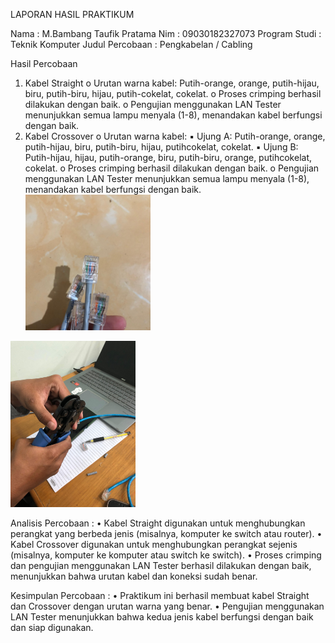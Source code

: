 LAPORAN HASIL PRAKTIKUM 


Nama             :  M.Bambang Taufik Pratama
Nim              :  09030182327073
Program Studi    :  Teknik Komputer 
Judul Percobaan  : Pengkabelan / Cabling 

 
Hasil Percobaan 
1.	Kabel Straight o 	Urutan warna kabel: Putih-orange, orange, putih-hijau, biru, putih-biru, hijau, putih-cokelat, cokelat. 
   o Proses crimping berhasil dilakukan dengan baik. o 	Pengujian menggunakan LAN Tester menunjukkan semua lampu menyala (1-8), menandakan kabel berfungsi dengan baik. 
2.	Kabel Crossover o 	Urutan warna kabel: 
   ▪	Ujung A: Putih-orange, orange, putih-hijau, biru, putih-biru, hijau, putihcokelat, cokelat. 
  ▪	Ujung B: Putih-hijau, hijau, putih-orange, biru, putih-biru, orange, putihcokelat, cokelat. 
  o	Proses crimping berhasil dilakukan dengan baik. o 	Pengujian menggunakan LAN Tester menunjukkan semua lampu menyala (1-8), menandakan kabel berfungsi dengan baik. 
<img src="https://github.com/Bambang120/bambang/blob/main/pratikum/kabel.jpg" alt="image"
width="200">

<img src="https://github.com/Bambang120/bambang/blob/main/pratikum/tang.jpg" alt="image"
width="200">

Analisis Percobaan : 
•	Kabel Straight digunakan untuk menghubungkan perangkat yang berbeda jenis (misalnya, komputer ke switch atau router). 
•	Kabel Crossover digunakan untuk menghubungkan perangkat sejenis (misalnya, komputer ke komputer atau switch ke switch). 
•	Proses crimping dan pengujian menggunakan LAN Tester berhasil dilakukan dengan baik, menunjukkan bahwa urutan kabel dan koneksi sudah benar. 

Kesimpulan Percobaan : 
  •	Praktikum ini berhasil membuat kabel Straight dan Crossover dengan urutan warna yang benar. 
  •	Pengujian menggunakan LAN Tester menunjukkan bahwa kedua jenis kabel berfungsi dengan baik dan siap digunakan. 

